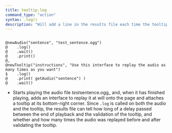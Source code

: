 ```yaml
---
title: tooltip.log
command_type: "action"
syntax: .log()
description: "Will add a line in the results file each time the tooltip is validated."
---
```


<!--more-->

<pre><code class="language-diff-javascript diff-highlight try-">
@newAudio("sentence", "test_sentence.ogg")
@    .log()
@    .wait()
@    .print()
@,
@newTooltip("instructions", "Use this interface to replay the audio as many times as you want")
$    .log()
@    .print( getAudio("sentence") )
@    .wait()
</code></pre>

+ Starts playing the audio file *test*sentence.ogg_ and, when it has finished playing, adds an interface to replay it at will onto the page and attaches a tooltip at its bottom-right corner. Since `.log` is called on both the audio and the tooltip, the results file can tell how long of a delay passed between the end of playback and the validation of the tooltip, and whether and how many times the audio was replayed before and after validating the tooltip.		
